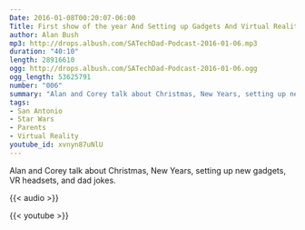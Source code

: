 ```yaml
---
Date: 2016-01-08T00:20:07-06:00
Title: First show of the year And Setting up Gadgets And Virtual Reality
author: Alan Bush
mp3: http://drops.albush.com/SATechDad-Podcast-2016-01-06.mp3
duration: "40:10"
length: 28916610
ogg: http://drops.albush.com/SATechDad-Podcast-2016-01-06.ogg
ogg_length: 53625791
number: "006"
summary: "Alan and Corey talk about Christmas, New Years, setting up new gadgets, VR headsets, and dad jokes."
tags:
- San Antonio
- Star Wars
- Parents
- Virtual Reality
youtube_id: xvnyn87uNlU
---
```


Alan and Corey talk about Christmas, New Years, setting up new gadgets, VR headsets, and dad jokes.

<!--more-->

{{< audio >}}

{{< youtube >}}
